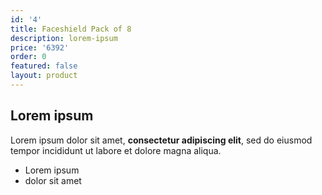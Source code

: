 ```yaml
---
id: '4'
title: Faceshield Pack of 8
description: lorem-ipsum
price: '6392'
order: 0
featured: false
layout: product
---
```

## Lorem ipsum

Lorem ipsum dolor sit amet, **consectetur adipiscing elit**, sed do eiusmod tempor incididunt ut labore et dolore magna aliqua.

- Lorem ipsum
- dolor sit amet